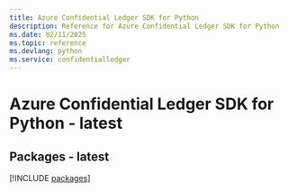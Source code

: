 ```yaml
---
title: Azure Confidential Ledger SDK for Python
description: Reference for Azure Confidential Ledger SDK for Python
ms.date: 02/11/2025
ms.topic: reference
ms.devlang: python
ms.service: confidentialledger
---
```

# Azure Confidential Ledger SDK for Python - latest
## Packages - latest
[!INCLUDE [packages](confidential-ledger-index.md)]